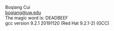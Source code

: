 Boqiang Cui  
boqiang@uw.edu  
The magic word is: DEADBEEF  
gcc version 9.2.1 20191120 (Red Hat 9.2.1-2) (GCC)  